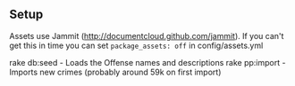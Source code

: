 ## Setup

Assets use Jammit (http://documentcloud.github.com/jammit).  If you can't get this in time you can 
set `package_assets: off` in config/assets.yml

rake db:seed - Loads the Offense names and descriptions
rake pp:import - Imports new crimes (probably around 59k on first import)